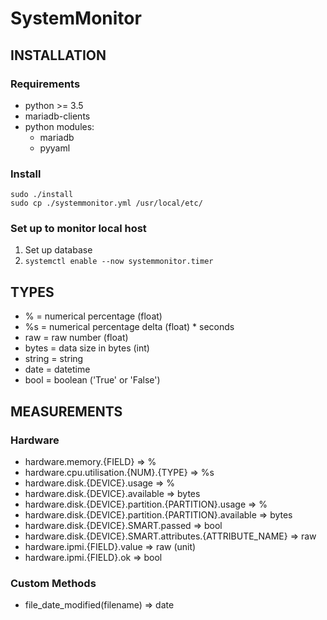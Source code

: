 # SystemMonitor

## INSTALLATION

### Requirements

* python >= 3.5
* mariadb-clients
* python modules:
	* mariadb
	* pyyaml

### Install

```
sudo ./install
sudo cp ./systemmonitor.yml /usr/local/etc/
```

### Set up to monitor local host

1. Set up database
2. ```systemctl enable --now systemmonitor.timer```

## TYPES

* % = numerical percentage (float)
* %s = numerical percentage delta (float) * seconds
* raw = raw number (float)
* bytes = data size in bytes (int)
* string = string
* date = datetime
* bool = boolean ('True' or 'False')


## MEASUREMENTS

### Hardware
* hardware.memory.{FIELD} => %
* hardware.cpu.utilisation.{NUM}.{TYPE} => %s
* hardware.disk.{DEVICE}.usage => %
* hardware.disk.{DEVICE}.available => bytes
* hardware.disk.{DEVICE}.partition.{PARTITION}.usage => %
* hardware.disk.{DEVICE}.partition.{PARTITION}.available => bytes
* hardware.disk.{DEVICE}.SMART.passed => bool
* hardware.disk.{DEVICE}.SMART.attributes.{ATTRIBUTE_NAME} => raw
* hardware.ipmi.{FIELD}.value => raw (unit)
* hardware.ipmi.{FIELD}.ok => bool

### Custom Methods
* file_date_modified(filename) => date
